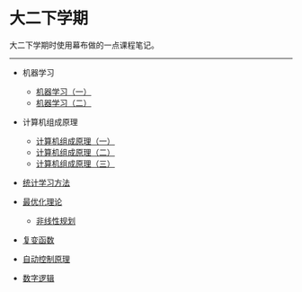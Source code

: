 # 大二下学期
大二下学期时使用幕布做的一点课程笔记。
***
- 机器学习
  - [机器学习（一）](/学海无涯/学习/大二下/《机器学习》（一）.md)
  - [机器学习（二）](/学海无涯/学习/大二下/《机器学习》（二）.md)
  
- 计算机组成原理
  - [计算机组成原理（一）]()
  - [计算机组成原理（二）]()
  - [计算机组成原理（三）]()
  
- [统计学习方法]()

- [最优化理论](/学海无涯/学习/大二下/最优化理论.md)
  - [非线性规划]()

- [复变函数]()

- [自动控制原理]()

- [数字逻辑]()
